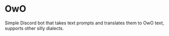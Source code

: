# OwO
Simple Discord bot that takes text prompts and translates them to OwO text, supports other silly dialects.
